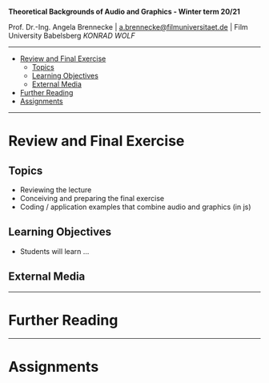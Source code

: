 <!-- ---  
title: Theoretical Backgrounds of Audio and Graphics
author: Angela Brennecke
affiliation: Film University Babelsberg KONRAD WOLF
date: Winter term 20/21
---   -->
**Theoretical Backgrounds of Audio and Graphics - Winter term 20/21**

Prof. Dr.-Ing. Angela Brennecke | a.brennecke@filmuniversitaet.de | Film University Babelsberg *KONRAD WOLF*

---

- [Review and Final Exercise](#review-and-final-exercise)
  - [Topics](#topics)
  - [Learning Objectives](#learning-objectives)
  - [External Media](#external-media)
- [Further Reading](#further-reading)
- [Assignments](#assignments)

---


# Review and Final Exercise


## Topics

- Reviewing the lecture
- Conceiving and preparing the final exercise
- Coding / application examples that combine audio and graphics (in js)


## Learning Objectives

- Students will learn  ... 



## External Media


---

# Further Reading



--- 

# Assignments




